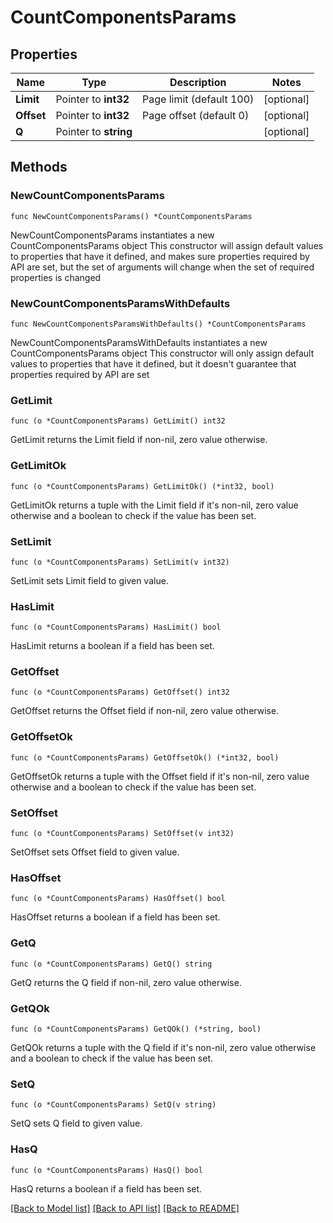 # CountComponentsParams

## Properties

Name | Type | Description | Notes
------------ | ------------- | ------------- | -------------
**Limit** | Pointer to **int32** | Page limit (default 100) | [optional] 
**Offset** | Pointer to **int32** | Page offset (default 0) | [optional] 
**Q** | Pointer to **string** |  | [optional] 

## Methods

### NewCountComponentsParams

`func NewCountComponentsParams() *CountComponentsParams`

NewCountComponentsParams instantiates a new CountComponentsParams object
This constructor will assign default values to properties that have it defined,
and makes sure properties required by API are set, but the set of arguments
will change when the set of required properties is changed

### NewCountComponentsParamsWithDefaults

`func NewCountComponentsParamsWithDefaults() *CountComponentsParams`

NewCountComponentsParamsWithDefaults instantiates a new CountComponentsParams object
This constructor will only assign default values to properties that have it defined,
but it doesn't guarantee that properties required by API are set

### GetLimit

`func (o *CountComponentsParams) GetLimit() int32`

GetLimit returns the Limit field if non-nil, zero value otherwise.

### GetLimitOk

`func (o *CountComponentsParams) GetLimitOk() (*int32, bool)`

GetLimitOk returns a tuple with the Limit field if it's non-nil, zero value otherwise
and a boolean to check if the value has been set.

### SetLimit

`func (o *CountComponentsParams) SetLimit(v int32)`

SetLimit sets Limit field to given value.

### HasLimit

`func (o *CountComponentsParams) HasLimit() bool`

HasLimit returns a boolean if a field has been set.

### GetOffset

`func (o *CountComponentsParams) GetOffset() int32`

GetOffset returns the Offset field if non-nil, zero value otherwise.

### GetOffsetOk

`func (o *CountComponentsParams) GetOffsetOk() (*int32, bool)`

GetOffsetOk returns a tuple with the Offset field if it's non-nil, zero value otherwise
and a boolean to check if the value has been set.

### SetOffset

`func (o *CountComponentsParams) SetOffset(v int32)`

SetOffset sets Offset field to given value.

### HasOffset

`func (o *CountComponentsParams) HasOffset() bool`

HasOffset returns a boolean if a field has been set.

### GetQ

`func (o *CountComponentsParams) GetQ() string`

GetQ returns the Q field if non-nil, zero value otherwise.

### GetQOk

`func (o *CountComponentsParams) GetQOk() (*string, bool)`

GetQOk returns a tuple with the Q field if it's non-nil, zero value otherwise
and a boolean to check if the value has been set.

### SetQ

`func (o *CountComponentsParams) SetQ(v string)`

SetQ sets Q field to given value.

### HasQ

`func (o *CountComponentsParams) HasQ() bool`

HasQ returns a boolean if a field has been set.


[[Back to Model list]](../README.md#documentation-for-models) [[Back to API list]](../README.md#documentation-for-api-endpoints) [[Back to README]](../README.md)



